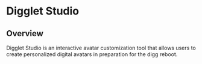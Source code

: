 # Digglet Studio

## Overview
Digglet Studio is an interactive avatar customization tool that allows users to create personalized digital avatars in preparation for the digg reboot.

